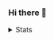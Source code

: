 ### Hi there 👋
<!-- 
- 🔭 I’m always working on different projects, but my current focus is [message later](https://github.com/Ngoakor12/message-later)
- ⚡ Fun fact: I watch more than 60 hours of football every year(UP THE CHELS!💙) -->

<details>
<summary>Stats</summary>
<!-- github stats -->
[![Ngoako's GitHub stats](https://github-readme-stats.vercel.app/api?username=ngoakor12&count_private=true&show_icons=true&hide=stars&theme=vue)](https://github.com/ngoakor12/github-readme-stats)
</details>




<!--
**Ngoakor12/Ngoakor12** is a ✨ _special_ ✨ repository because its `README.md` (this file) appears on your GitHub profile.

Here are some ideas to get you started:

- 🔭 I’m currently working on ...
- 🌱 I’m currently learning ...
- 👯 I’m looking to collaborate on ...
- 🤔 I’m looking for help with ...
- 💬 Ask me about ...
- 📫 How to reach me: ...
- 😄 Pronouns: ...
- ⚡ Fun fact: ...
-->
